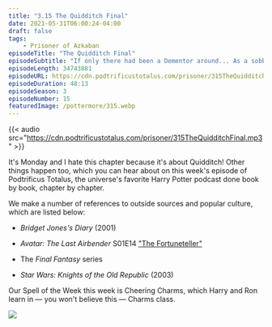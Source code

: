 ```yaml
---
title: "3.15 The Quidditch Final"
date: 2021-05-31T06:00:24-04:00
draft: false
tags:
    - Prisoner of Azkaban
episodeTitle: "The Quidditch Final"
episodeSubtitle: "If only there had been a Dementor around... As a sobbing Wood passed Harry the Cup, as he lifted it into the air, Harry felt he could have produced the world's best Patronus."
episodeLength: 34743881
episodeURL: https://cdn.podtrificustotalus.com/prisoner/315TheQuidditchFinal.mp3
episodeDuration: 48:13
episodeSeason: 3
episodeNumber: 15
featuredImage: /pottermore/315.webp
---
```

{{< audio src="https://cdn.podtrificustotalus.com/prisoner/315TheQuidditchFinal.mp3" >}}

It's Monday and I hate this chapter because it's about Quidditch! Other things happen too, which you can hear about on this week's episode of Podtrificus Totalus, the universe's favorite Harry Potter podcast done book by book, chapter by chapter.

We make a number of references to outside sources and popular culture, which are listed below:

- *Bridget Jones's Diary* (2001)

- *Avatar: The Last Airbender* S01E14 ["The Fortuneteller"](https://avatar.fandom.com/wiki/The_Fortuneteller)

- The *Final Fantasy* series

- *Star Wars: Knights of the Old Republic* (2003)

Our Spell of the Week this week is Cheering Charms, which Harry and Ron learn in — you won't believe this — Charms class.

<img class="chapterArt" src="/chapter/315.webp" />